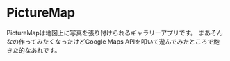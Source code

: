 # PictureMap

PictureMapは地図上に写真を張り付けられるギャラリーアプリです。
まあそんなの作ってみたくなったけどGoogle Maps APIを叩いて遊んでみたところで飽きた的なあれです。
